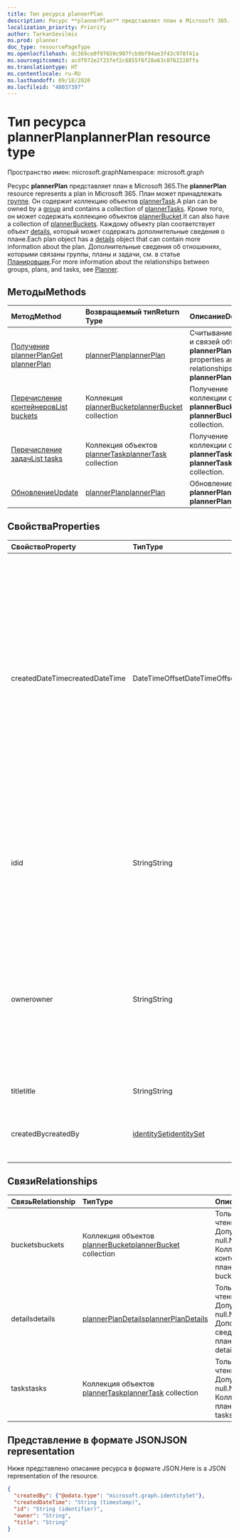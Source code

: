 ```yaml
---
title: Тип ресурса plannerPlan
description: Ресурс **plannerPlan** представляет план в Microsoft 365. План может принадлежать группе. Он содержит коллекцию объектов plannerTask. Кроме того, он может содержать коллекцию объектов plannerBucket. Каждому объекту plan соответствует объект details, который может содержать дополнительные сведения о плане. Дополнительные сведения об отношениях, которыми связаны группы, планы и задачи, см. в статье "Планировщик".
localization_priority: Priority
author: TarkanSevilmis
ms.prod: planner
doc_type: resourcePageType
ms.openlocfilehash: dc369ce0f97659c907fcb9bf94ae3f43c978f41a
ms.sourcegitcommit: acdf972e2f25fef2c6855f6f28a63c0762228ffa
ms.translationtype: HT
ms.contentlocale: ru-RU
ms.lasthandoff: 09/18/2020
ms.locfileid: "48037397"
---
```

# <a name="plannerplan-resource-type"></a><span data-ttu-id="5c7e5-107">Тип ресурса plannerPlan</span><span class="sxs-lookup"><span data-stu-id="5c7e5-107">plannerPlan resource type</span></span>

<span data-ttu-id="5c7e5-108">Пространство имен: microsoft.graph</span><span class="sxs-lookup"><span data-stu-id="5c7e5-108">Namespace: microsoft.graph</span></span>

<span data-ttu-id="5c7e5-109">Ресурс **plannerPlan** представляет план в Microsoft 365.</span><span class="sxs-lookup"><span data-stu-id="5c7e5-109">The **plannerPlan** resource represents a plan in Microsoft 365.</span></span> <span data-ttu-id="5c7e5-110">План может принадлежать [группе](group.md). Он содержит коллекцию объектов [plannerTask](plannertask.md).</span><span class="sxs-lookup"><span data-stu-id="5c7e5-110">A plan can be owned by a [group](group.md) and contains a collection of [plannerTasks](plannertask.md).</span></span> <span data-ttu-id="5c7e5-111">Кроме того, он может содержать коллекцию объектов [plannerBucket](plannerbucket.md).</span><span class="sxs-lookup"><span data-stu-id="5c7e5-111">It can also have a collection of [plannerBuckets](plannerbucket.md).</span></span> <span data-ttu-id="5c7e5-112">Каждому объекту plan соответствует объект [details](plannerplandetails.md), который может содержать дополнительные сведения о плане.</span><span class="sxs-lookup"><span data-stu-id="5c7e5-112">Each plan object has a [details](plannerplandetails.md) object that can contain more information about the plan.</span></span> <span data-ttu-id="5c7e5-113">Дополнительные сведения об отношениях, которыми связаны группы, планы и задачи, см. в статье [Планировщик](planner-overview.md).</span><span class="sxs-lookup"><span data-stu-id="5c7e5-113">For more information about the relationships between groups, plans, and tasks, see [Planner](planner-overview.md).</span></span>

## <a name="methods"></a><span data-ttu-id="5c7e5-114">Методы</span><span class="sxs-lookup"><span data-stu-id="5c7e5-114">Methods</span></span>

| <span data-ttu-id="5c7e5-115">Метод</span><span class="sxs-lookup"><span data-stu-id="5c7e5-115">Method</span></span>           | <span data-ttu-id="5c7e5-116">Возвращаемый тип</span><span class="sxs-lookup"><span data-stu-id="5c7e5-116">Return Type</span></span>    |<span data-ttu-id="5c7e5-117">Описание</span><span class="sxs-lookup"><span data-stu-id="5c7e5-117">Description</span></span>|
|:---------------|:--------|:----------|
|[<span data-ttu-id="5c7e5-118">Получение plannerPlan</span><span class="sxs-lookup"><span data-stu-id="5c7e5-118">Get plannerPlan</span></span>](../api/plannerplan-get.md) | [<span data-ttu-id="5c7e5-119">plannerPlan</span><span class="sxs-lookup"><span data-stu-id="5c7e5-119">plannerPlan</span></span>](plannerplan.md) |<span data-ttu-id="5c7e5-120">Считывание свойств и связей объекта **plannerPlan**.</span><span class="sxs-lookup"><span data-stu-id="5c7e5-120">Read properties and relationships of **plannerPlan** object.</span></span>|
|[<span data-ttu-id="5c7e5-121">Перечисление контейнеров</span><span class="sxs-lookup"><span data-stu-id="5c7e5-121">List buckets</span></span>](../api/plannerplan-list-buckets.md) |<span data-ttu-id="5c7e5-122">Коллекция [plannerBucket](plannerbucket.md)</span><span class="sxs-lookup"><span data-stu-id="5c7e5-122">[plannerBucket](plannerbucket.md) collection</span></span>| <span data-ttu-id="5c7e5-123">Получение коллекции объектов **plannerBucket**.</span><span class="sxs-lookup"><span data-stu-id="5c7e5-123">Get a **plannerBucket** object collection.</span></span>|
|[<span data-ttu-id="5c7e5-124">Перечисление задач</span><span class="sxs-lookup"><span data-stu-id="5c7e5-124">List tasks</span></span>](../api/plannerplan-list-tasks.md) |<span data-ttu-id="5c7e5-125">Коллекция объектов [plannerTask](plannertask.md)</span><span class="sxs-lookup"><span data-stu-id="5c7e5-125">[plannerTask](plannertask.md) collection</span></span>| <span data-ttu-id="5c7e5-126">Получение коллекции объектов **plannerTask**.</span><span class="sxs-lookup"><span data-stu-id="5c7e5-126">Get a **plannerTask** object collection.</span></span>|
|[<span data-ttu-id="5c7e5-127">Обновление</span><span class="sxs-lookup"><span data-stu-id="5c7e5-127">Update</span></span>](../api/plannerplan-update.md) | [<span data-ttu-id="5c7e5-128">plannerPlan</span><span class="sxs-lookup"><span data-stu-id="5c7e5-128">plannerPlan</span></span>](plannerplan.md) |<span data-ttu-id="5c7e5-129">Обновление объекта **plannerPlan**.</span><span class="sxs-lookup"><span data-stu-id="5c7e5-129">Update **plannerPlan** object.</span></span> |

## <a name="properties"></a><span data-ttu-id="5c7e5-130">Свойства</span><span class="sxs-lookup"><span data-stu-id="5c7e5-130">Properties</span></span>
| <span data-ttu-id="5c7e5-131">Свойство</span><span class="sxs-lookup"><span data-stu-id="5c7e5-131">Property</span></span>     | <span data-ttu-id="5c7e5-132">Тип</span><span class="sxs-lookup"><span data-stu-id="5c7e5-132">Type</span></span>   |<span data-ttu-id="5c7e5-133">Описание</span><span class="sxs-lookup"><span data-stu-id="5c7e5-133">Description</span></span>|
|:---------------|:--------|:----------|
|<span data-ttu-id="5c7e5-134">createdDateTime</span><span class="sxs-lookup"><span data-stu-id="5c7e5-134">createdDateTime</span></span>|<span data-ttu-id="5c7e5-135">DateTimeOffset</span><span class="sxs-lookup"><span data-stu-id="5c7e5-135">DateTimeOffset</span></span>|<span data-ttu-id="5c7e5-136">Только для чтения.</span><span class="sxs-lookup"><span data-stu-id="5c7e5-136">Read-only.</span></span> <span data-ttu-id="5c7e5-137">Дата и время создания плана.</span><span class="sxs-lookup"><span data-stu-id="5c7e5-137">Date and time at which the plan is created.</span></span> <span data-ttu-id="5c7e5-138">Тип Timestamp представляет сведения о дате и времени с использованием формата ISO 8601, причем всегда используется время в формате UTC.</span><span class="sxs-lookup"><span data-stu-id="5c7e5-138">The Timestamp type represents date and time information using ISO 8601 format and is always in UTC time.</span></span> <span data-ttu-id="5c7e5-139">Например, значение полуночи 1 января 2014 г. в формате UTC выглядит так: `'2014-01-01T00:00:00Z'`.</span><span class="sxs-lookup"><span data-stu-id="5c7e5-139">For example, midnight UTC on Jan 1, 2014 would look like this: `'2014-01-01T00:00:00Z'`</span></span>|
|<span data-ttu-id="5c7e5-140">id</span><span class="sxs-lookup"><span data-stu-id="5c7e5-140">id</span></span>|<span data-ttu-id="5c7e5-141">String</span><span class="sxs-lookup"><span data-stu-id="5c7e5-141">String</span></span>| <span data-ttu-id="5c7e5-142">Только для чтения.</span><span class="sxs-lookup"><span data-stu-id="5c7e5-142">Read-only.</span></span> <span data-ttu-id="5c7e5-143">Идентификатор плана.</span><span class="sxs-lookup"><span data-stu-id="5c7e5-143">ID of the plan.</span></span> <span data-ttu-id="5c7e5-144">Содержит 28 знаков, учитывается регистр.</span><span class="sxs-lookup"><span data-stu-id="5c7e5-144">It is 28 characters long and case-sensitive.</span></span> <span data-ttu-id="5c7e5-145">[Проверка формата](planner-identifiers-disclaimer.md) проводится для службы.</span><span class="sxs-lookup"><span data-stu-id="5c7e5-145">[Format validation](planner-identifiers-disclaimer.md) is done on the service.</span></span>|
|<span data-ttu-id="5c7e5-146">owner</span><span class="sxs-lookup"><span data-stu-id="5c7e5-146">owner</span></span>|<span data-ttu-id="5c7e5-147">String</span><span class="sxs-lookup"><span data-stu-id="5c7e5-147">String</span></span>|<span data-ttu-id="5c7e5-148">Идентификатор [группы](group.md), которая является владельцем плана.</span><span class="sxs-lookup"><span data-stu-id="5c7e5-148">ID of the [Group](group.md) that owns the plan.</span></span> <span data-ttu-id="5c7e5-149">Чтобы в этом поле можно было указать значение, должна существовать подходящая группа.</span><span class="sxs-lookup"><span data-stu-id="5c7e5-149">A valid group must exist before this field can be set.</span></span> <span data-ttu-id="5c7e5-150">После установки значения обновить это свойство невозможно.</span><span class="sxs-lookup"><span data-stu-id="5c7e5-150">After it is set, this property can’t be updated.</span></span>|
|<span data-ttu-id="5c7e5-151">title</span><span class="sxs-lookup"><span data-stu-id="5c7e5-151">title</span></span>|<span data-ttu-id="5c7e5-152">String</span><span class="sxs-lookup"><span data-stu-id="5c7e5-152">String</span></span>|<span data-ttu-id="5c7e5-153">Обязательный.</span><span class="sxs-lookup"><span data-stu-id="5c7e5-153">Required.</span></span> <span data-ttu-id="5c7e5-154">Название плана.</span><span class="sxs-lookup"><span data-stu-id="5c7e5-154">Title of the plan.</span></span>|
|<span data-ttu-id="5c7e5-155">createdBy</span><span class="sxs-lookup"><span data-stu-id="5c7e5-155">createdBy</span></span>|[<span data-ttu-id="5c7e5-156">identitySet</span><span class="sxs-lookup"><span data-stu-id="5c7e5-156">identitySet</span></span>](identityset.md)|<span data-ttu-id="5c7e5-157">Только для чтения.</span><span class="sxs-lookup"><span data-stu-id="5c7e5-157">Read-only.</span></span> <span data-ttu-id="5c7e5-158">Пользователь, создавший этот план.</span><span class="sxs-lookup"><span data-stu-id="5c7e5-158">The user who created the plan.</span></span>|

## <a name="relationships"></a><span data-ttu-id="5c7e5-159">Связи</span><span class="sxs-lookup"><span data-stu-id="5c7e5-159">Relationships</span></span>
| <span data-ttu-id="5c7e5-160">Связь</span><span class="sxs-lookup"><span data-stu-id="5c7e5-160">Relationship</span></span> | <span data-ttu-id="5c7e5-161">Тип</span><span class="sxs-lookup"><span data-stu-id="5c7e5-161">Type</span></span>   |<span data-ttu-id="5c7e5-162">Описание</span><span class="sxs-lookup"><span data-stu-id="5c7e5-162">Description</span></span>|
|:---------------|:--------|:----------|
|<span data-ttu-id="5c7e5-163">buckets</span><span class="sxs-lookup"><span data-stu-id="5c7e5-163">buckets</span></span>|<span data-ttu-id="5c7e5-164">Коллекция объектов [plannerBucket](plannerbucket.md)</span><span class="sxs-lookup"><span data-stu-id="5c7e5-164">[plannerBucket](plannerbucket.md) collection</span></span>| <span data-ttu-id="5c7e5-165">Только для чтения.</span><span class="sxs-lookup"><span data-stu-id="5c7e5-165">Read-only.</span></span> <span data-ttu-id="5c7e5-166">Допускает значение null.</span><span class="sxs-lookup"><span data-stu-id="5c7e5-166">Nullable.</span></span> <span data-ttu-id="5c7e5-167">Коллекция контейнеров в плане.</span><span class="sxs-lookup"><span data-stu-id="5c7e5-167">Collection of buckets in the plan.</span></span>|
|<span data-ttu-id="5c7e5-168">details</span><span class="sxs-lookup"><span data-stu-id="5c7e5-168">details</span></span>|[<span data-ttu-id="5c7e5-169">plannerPlanDetails</span><span class="sxs-lookup"><span data-stu-id="5c7e5-169">plannerPlanDetails</span></span>](plannerplandetails.md)| <span data-ttu-id="5c7e5-170">Только для чтения.</span><span class="sxs-lookup"><span data-stu-id="5c7e5-170">Read-only.</span></span> <span data-ttu-id="5c7e5-171">Допускает значение null.</span><span class="sxs-lookup"><span data-stu-id="5c7e5-171">Nullable.</span></span> <span data-ttu-id="5c7e5-172">Дополнительные сведения о плане.</span><span class="sxs-lookup"><span data-stu-id="5c7e5-172">Additional details about the plan.</span></span>|
|<span data-ttu-id="5c7e5-173">tasks</span><span class="sxs-lookup"><span data-stu-id="5c7e5-173">tasks</span></span>|<span data-ttu-id="5c7e5-174">Коллекция объектов [plannerTask](plannertask.md)</span><span class="sxs-lookup"><span data-stu-id="5c7e5-174">[plannerTask](plannertask.md) collection</span></span>| <span data-ttu-id="5c7e5-175">Только для чтения.</span><span class="sxs-lookup"><span data-stu-id="5c7e5-175">Read-only.</span></span> <span data-ttu-id="5c7e5-176">Допускает значение null.</span><span class="sxs-lookup"><span data-stu-id="5c7e5-176">Nullable.</span></span> <span data-ttu-id="5c7e5-177">Коллекция задач в плане.</span><span class="sxs-lookup"><span data-stu-id="5c7e5-177">Collection of tasks in the plan.</span></span>|

## <a name="json-representation"></a><span data-ttu-id="5c7e5-178">Представление в формате JSON</span><span class="sxs-lookup"><span data-stu-id="5c7e5-178">JSON representation</span></span>

<span data-ttu-id="5c7e5-179">Ниже представлено описание ресурса в формате JSON.</span><span class="sxs-lookup"><span data-stu-id="5c7e5-179">Here is a JSON representation of the resource.</span></span>

<!-- {
  "blockType": "resource",
  "baseType": "microsoft.graph.entity",
  "optionalProperties": [

  ],
  "@odata.type": "microsoft.graph.plannerPlan"
}-->

```json
{
  "createdBy": {"@odata.type": "microsoft.graph.identitySet"},
  "createdDateTime": "String (timestamp)",
  "id": "String (identifier)",
  "owner": "String",
  "title": "String"
}

```

<!-- uuid: 8fcb5dbc-d5aa-4681-8e31-b001d5168d79
2015-10-25 14:57:30 UTC -->
<!-- {
  "type": "#page.annotation",
  "description": "plannerPlan resource",
  "keywords": "",
  "section": "documentation",
  "tocPath": ""
}-->

